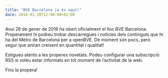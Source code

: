 ```yaml
---
title: "BVE Barcelona ja és aquí!"
date: 2016-01-28T12:00:00+01:00
---
```

Avui 28 de gener de 2016 ha obert oficialment el lloc BVE Barcelona. Properament hi podreu trobar descàrregues i notícies dels continguts que hi ha del Metro de Barcelona per a openBVE. De moment són pocs, però segur que aniran creixent en quantitat i qualitat!

Estigueu atents a les properes novetats. Podeu configurar una subscripció RSS si voleu estar informats en tot moment de l’activitat de la web.

Fins la propera!
